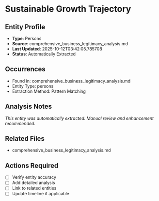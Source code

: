 # Sustainable Growth Trajectory

## Entity Profile
- **Type**: Persons
- **Source**: comprehensive_business_legitimacy_analysis.md
- **Last Updated**: 2025-10-12T03:42:05.785708
- **Status**: Automatically Extracted

## Occurrences
- Found in: comprehensive_business_legitimacy_analysis.md
- Entity Type: persons
- Extraction Method: Pattern Matching

## Analysis Notes
*This entity was automatically extracted. Manual review and enhancement recommended.*

## Related Files
- comprehensive_business_legitimacy_analysis.md

## Actions Required
- [ ] Verify entity accuracy
- [ ] Add detailed analysis
- [ ] Link to related entities
- [ ] Update timeline if applicable
